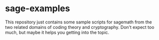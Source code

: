 sage-examples
=============

This repository just contains some sample scripts 
for sagemath from the two related domains of 
coding theory and cryptography. Don't expect too 
much, but maybe it helps you getting into the topic.
